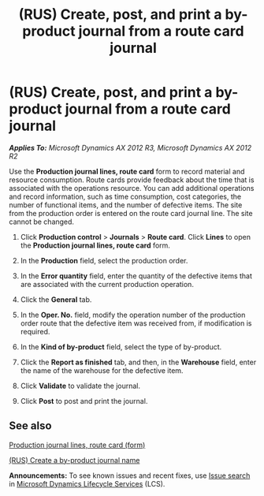 ﻿---
title: (RUS) Create, post, and print a by-product journal from a route card journal
TOCTitle: (RUS) Create, post, and print a by-product journal from a route card journal
ms:assetid: 4f2e5000-7800-4c2b-a73b-283471a9d3cd
ms:mtpsurl: https://technet.microsoft.com/en-us/library/JJ665373(v=AX.60)
ms:contentKeyID: 49387461
ms.date: 04/18/2014
mtps_version: v=AX.60
---

# (RUS) Create, post, and print a by-product journal from a route card journal 


_**Applies To:** Microsoft Dynamics AX 2012 R3, Microsoft Dynamics AX 2012 R2_

Use the **Production journal lines, route card** form to record material and resource consumption. Route cards provide feedback about the time that is associated with the operations resource. You can add additional operations and record information, such as time consumption, cost categories, the number of functional items, and the number of defective items. The site from the production order is entered on the route card journal line. The site cannot be changed.

1.  Click **Production control** \> **Journals** \> **Route card**. Click **Lines** to open the **Production journal lines, route card** form.

2.  In the **Production** field, select the production order.

3.  In the **Error quantity** field, enter the quantity of the defective items that are associated with the current production operation.

4.  Click the **General** tab.

5.  In the **Oper. No.** field, modify the operation number of the production order route that the defective item was received from, if modification is required.

6.  In the **Kind of by-product** field, select the type of by-product.

7.  Click the **Report as finished** tab, and then, in the **Warehouse** field, enter the name of the warehouse for the defective item.

8.  Click **Validate** to validate the journal.

9.  Click **Post** to post and print the journal.

## See also

[Production journal lines, route card (form)](https://technet.microsoft.com/en-us/library/aa557733\(v=ax.60\))

[(RUS) Create a by-product journal name](rus-create-a-by-product-journal-name.md)

  
**Announcements:** To see known issues and recent fixes, use [Issue search](http://go.microsoft.com/fwlink/?linkid=389258) in [Microsoft Dynamics Lifecycle Services](http://go.microsoft.com/fwlink/?linkid=306505) (LCS).

